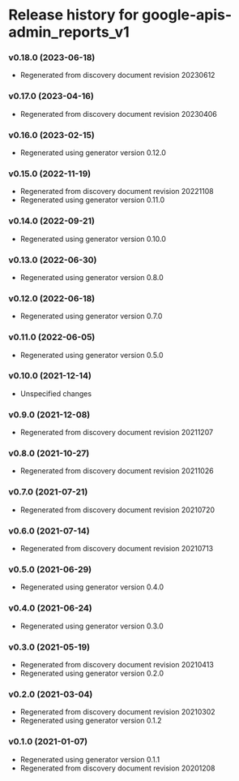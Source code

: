 # Release history for google-apis-admin_reports_v1

### v0.18.0 (2023-06-18)

* Regenerated from discovery document revision 20230612

### v0.17.0 (2023-04-16)

* Regenerated from discovery document revision 20230406

### v0.16.0 (2023-02-15)

* Regenerated using generator version 0.12.0

### v0.15.0 (2022-11-19)

* Regenerated from discovery document revision 20221108
* Regenerated using generator version 0.11.0

### v0.14.0 (2022-09-21)

* Regenerated using generator version 0.10.0

### v0.13.0 (2022-06-30)

* Regenerated using generator version 0.8.0

### v0.12.0 (2022-06-18)

* Regenerated using generator version 0.7.0

### v0.11.0 (2022-06-05)

* Regenerated using generator version 0.5.0

### v0.10.0 (2021-12-14)

* Unspecified changes

### v0.9.0 (2021-12-08)

* Regenerated from discovery document revision 20211207

### v0.8.0 (2021-10-27)

* Regenerated from discovery document revision 20211026

### v0.7.0 (2021-07-21)

* Regenerated from discovery document revision 20210720

### v0.6.0 (2021-07-14)

* Regenerated from discovery document revision 20210713

### v0.5.0 (2021-06-29)

* Regenerated using generator version 0.4.0

### v0.4.0 (2021-06-24)

* Regenerated using generator version 0.3.0

### v0.3.0 (2021-05-19)

* Regenerated from discovery document revision 20210413
* Regenerated using generator version 0.2.0

### v0.2.0 (2021-03-04)

* Regenerated from discovery document revision 20210302
* Regenerated using generator version 0.1.2

### v0.1.0 (2021-01-07)

* Regenerated using generator version 0.1.1
* Regenerated from discovery document revision 20201208

